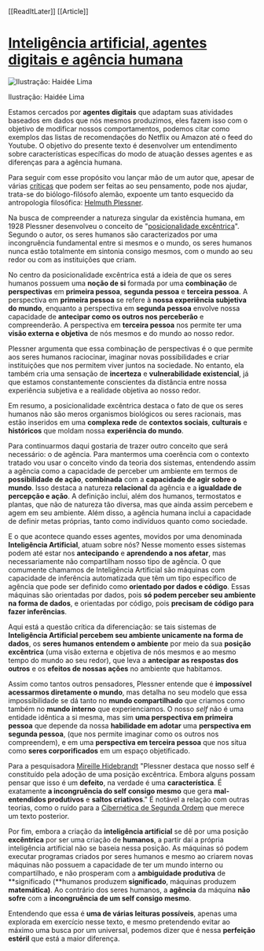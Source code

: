[[ReadItLater]] [[Article]]

# [Inteligência artificial, agentes digitais e agência humana](https://www.mabuse.art.br/post/intelig%C3%AAncia-artificial-agentes-digitais-e-ag%C3%AAncia-humana)

![Ilustração: Haidée Lima](ReadItLater%20Inbox/assets/Inteligência%20artificial,%20agentes%20digitais%20e%20agência%20humana/Ilustração%20Haidée%20Lima.jpeg)

Ilustração: Haidée Lima

Estamos cercados por **agentes digitais** que adaptam suas atividades baseados em dados que nós mesmos produzimos, eles fazem isso com o objetivo de modificar nossos comportamentos, podemos citar como exemplos das listas de recomendações do Netflix ou Amazon até o feed do Youtube. O objetivo do presente texto é desenvolver um entendimento sobre características específicas do modo de atuação desses agentes e as diferenças para a agência humana.

Para seguir com esse propósito vou lançar mão de um autor que, apesar de várias [críticas](https://www.amazon.com.br/P%C3%B3s-Deus-Peter-Sloterdijk-ebook/dp/B084JN48BG/ref=sr_1_3?adgrpid=1150089821264700&hvadid=71880780435469&hvbmt=bp&hvdev=c&hvlocint=152104&hvlocphy=147001&hvnetw=s&hvqmt=p&hvtargid=kwd-71881130750476%3Aloc-20&hydadcr=5620_13210280&keywords=sloterdijk&qid=1679584239&sr=8-3) que podem ser feitas ao seu pensamento, pode nos ajudar, trata-se do biólogo-filósofo alemão, expoente um tanto esquecido da antropologia filosófica: [Helmuth Plessner](https://en.wikipedia.org/wiki/Helmuth_Plessner).

Na busca de compreender a natureza singular da existência humana, em 1928 Plessner desenvolveu o conceito de "[posicionalidade excêntrica](https://www.jstor.org/stable/j.ctvk8w01c)". Segundo o autor, os seres humanos são caracterizados por uma incongruência fundamental entre si mesmos e o mundo, os seres humanos nunca estão totalmente em sintonia consigo mesmos, com o mundo ao seu redor ou com as instituições que criam.

No centro da posicionalidade excêntrica está a ideia de que os seres humanos possuem uma **noção de si** formada por uma **combinação** de **perspectivas** em **primeira pessoa**, **segunda pessoa** e **terceira pessoa**. A perspectiva em **primeira pessoa** se refere à **nossa experiência subjetiva do mundo**, enquanto a perspectiva em **segunda pessoa** envolve nossa capacidade de **antecipar como os outros nos perceberão** e compreenderão. A perspectiva em **terceira pessoa** nos permite ter uma **visão externa e objetiva** de nós mesmos e do mundo ao nosso redor.

Plessner argumenta que essa combinação de perspectivas é o que permite aos seres humanos raciocinar, imaginar novas possibilidades e criar instituições que nos permitem viver juntos na sociedade. No entanto, ela também cria uma sensação de **incerteza** e **vulnerabilidade existencial**, já que estamos constantemente conscientes da distância entre nossa experiência subjetiva e a realidade objetiva ao nosso redor.

Em resumo, a posicionalidade excêntrica destaca o fato de que os seres humanos não são meros organismos biológicos ou seres racionais, mas estão inseridos em uma **complexa rede** de **contextos sociais**, **culturais** e **históricos** que moldam nossa **experiência do mundo**.

Para continuarmos daqui gostaria de trazer outro conceito que será necessário: o de agência. Para mantermos uma coerência com o contexto tratado vou usar o conceito vindo da teoria dos sistemas, entendendo assim a agência como a capacidade de perceber um ambiente em termos de **possibilidade de ação**, **combinada** com a **capacidade de agir sobre o mundo**. Isso destaca a natureza **relacional** da agência e a **igualdade de percepção e ação**. A definição inclui, além dos humanos, termostatos e plantas, que não de natureza tão diversa, mas que ainda assim percebem e agem em seu ambiente. Além disso, a agência humana inclui a capacidade de definir metas próprias, tanto como indivíduos quanto como sociedade.

E o que acontece quando esses agentes, movidos por uma denominada **Inteligência Artificial**, atuam sobre nós? Nesse momento esses sistemas podem até estar nos **antecipando** e **aprendendo a nos afetar**, mas necessariamente não compartilham nosso tipo de agência. O que comumente chamamos de Inteligência Artificial são máquinas com capacidade de inferência automatizada que têm um tipo específico de agência que pode ser definido como **orientado por dados e código**. Essas máquinas são orientadas por dados, pois **só podem perceber seu ambiente na forma de dados**, e orientadas por código, pois **precisam de código para fazer inferências**.

Aqui está a questão crítica da diferenciação: se tais sistemas de **Inteligência Artificial percebem seu ambiente unicamente na forma de dados**, os **seres humanos entendem o ambiente** por meio da sua **posição excêntrica** (uma visão externa e objetiva de nós mesmos e ao mesmo tempo do mundo ao seu redor), que leva a **antecipar as respostas dos outros** e os **efeitos de nossas ações** no ambiente que habitamos.

Assim como tantos outros pensadores, Plessner entende que é **impossível acessarmos diretamente o mundo**, mas detalha no seu modelo que essa impossibilidade se dá tanto no **mundo compartilhado** que criamos como também no **mundo interno** que experienciamos. O nosso *self* não é uma entidade idêntica a si mesma, mas sim **uma perspectiva em primeira pessoa** que depende da nossa **habilidade em adotar** uma **perspectiva em segunda pessoa**, (que nos permite imaginar como os outros nos compreendem), e em uma **perspectiva em terceira pessoa** que nos situa como **seres corporificados** em um espaço objetificado.

Para a pesquisadora [Mireille Hidebrandt](https://www.cambridge.org/core/product/identifier/S2071832219000993/type/journal_article) "Plessner destaca que nosso self é constituído pela adoção de uma posição excêntrica. Embora alguns possam pensar que isso é um **defeito**, na verdade é uma **característica**. É exatamente **a incongruência do self consigo mesmo** que gera **mal-entendidos produtivos** e **saltos criativos**." É notável a relação com outras teorias, como o ruído para a [Cibernética de Segunda Ordem](http://www.dubberly.com/wp-content/uploads/2015/11/cybernetics_and_design.pdf) que merece um texto posterior.

Por fim, embora a criação da **inteligência artificial** se dê por uma posição **excêntrica** por ser uma criação de **humanos**, a partir daí a própria inteligência artificial não se baseia nessa posição. As máquinas só podem executar programas criados por seres humanos e mesmo ao criarem novas máquinas não possuem a capacidade de ter um mundo interno ou compartilhado, e não prosperam com a **ambiguidade produtiva** de **significado (**humanos produzem **significado**, máquinas produzem **matemática)**. Ao contrário dos seres humanos, a **agência** da máquina **não sofre** com a **incongruência de um self consigo mesmo**.

Entendendo que essa é **uma de várias leituras possíveis**, apenas uma explorada em exercício nesse texto, e mesmo pretendendo evitar ao máximo uma busca por um universal, podemos dizer que é nessa **perfeição estéril** que está a maior diferença.